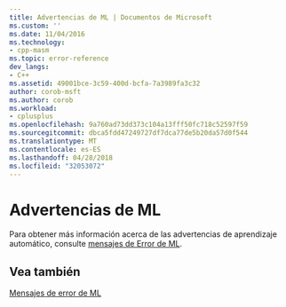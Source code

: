 ```yaml
---
title: Advertencias de ML | Documentos de Microsoft
ms.custom: ''
ms.date: 11/04/2016
ms.technology:
- cpp-masm
ms.topic: error-reference
dev_langs:
- C++
ms.assetid: 49001bce-3c59-400d-bcfa-7a3989fa3c32
author: corob-msft
ms.author: corob
ms.workload:
- cplusplus
ms.openlocfilehash: 9a760ad73dd373c104a13fff50fc718c52597f59
ms.sourcegitcommit: dbca5fdd47249727df7dca77de5b20da57d0f544
ms.translationtype: MT
ms.contentlocale: es-ES
ms.lasthandoff: 04/28/2018
ms.locfileid: "32053072"
---
```

# <a name="ml-warnings"></a>Advertencias de ML
Para obtener más información acerca de las advertencias de aprendizaje automático, consulte [mensajes de Error de ML](../../assembler/masm/ml-error-messages.md).  
  
## <a name="see-also"></a>Vea también  
 [Mensajes de error de ML](../../assembler/masm/ml-error-messages.md)